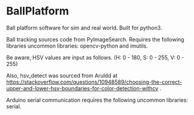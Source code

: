 # BallPlatform
Ball platform software for sim and real world. Built for python3.

Ball tracking sources code from PyImageSearch. 
Requires the following libraries uncommon libraries: opencv-python and imutils.

Be aware, HSV values are input as follows.
(H: 0 - 180, S: 0 - 255, V: 0 - 255)

Also, hsv_detect was sourced from Aruldd at https://stackoverflow.com/questions/10948589/choosing-the-correct-upper-and-lower-hsv-boundaries-for-color-detection-withcv .

Arduino serial communication requires the following uncommon libraries: serial.
